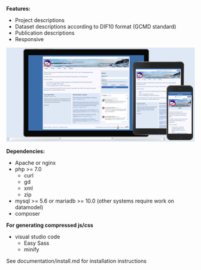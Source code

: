 **Features:**
- Project descriptions
- Dataset descriptions according to DIF10 format (GCMD standard)
- Publication descriptions
- Responsive

![Screenshot](documentation/screenshot.png)

**Dependencies:**
- Apache or nginx
- php >= 7.0
  - curl
  - gd
  - xml
  - zip
- mysql >= 5.6 or mariadb >= 10.0 (other systems require work on datamodel)
- composer

**For generating compressed js/css**
- visual studio code
  - Easy Sass
  - minify

See documentation/install.md for installation instructions